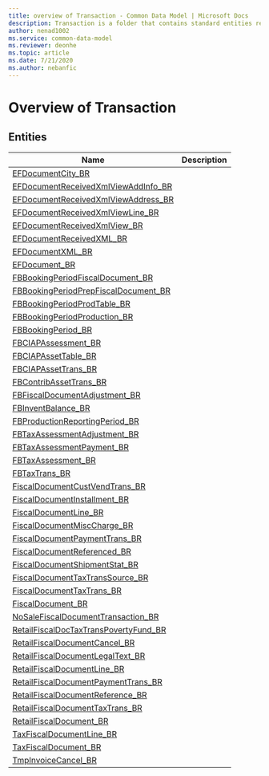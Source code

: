 ```yaml
---
title: overview of Transaction - Common Data Model | Microsoft Docs
description: Transaction is a folder that contains standard entities related to the Common Data Model.
author: nenad1002
ms.service: common-data-model
ms.reviewer: deonhe
ms.topic: article
ms.date: 7/21/2020
ms.author: nebanfic
---
```


# Overview of Transaction


## Entities

|Name|Description|
|---|---|
|[EFDocumentCity_BR](EFDocumentCity_BR.md)||
|[EFDocumentReceivedXmlViewAddInfo_BR](EFDocumentReceivedXmlViewAddInfo_BR.md)||
|[EFDocumentReceivedXmlViewAddress_BR](EFDocumentReceivedXmlViewAddress_BR.md)||
|[EFDocumentReceivedXmlViewLine_BR](EFDocumentReceivedXmlViewLine_BR.md)||
|[EFDocumentReceivedXmlView_BR](EFDocumentReceivedXmlView_BR.md)||
|[EFDocumentReceivedXML_BR](EFDocumentReceivedXML_BR.md)||
|[EFDocumentXML_BR](EFDocumentXML_BR.md)||
|[EFDocument_BR](EFDocument_BR.md)||
|[FBBookingPeriodFiscalDocument_BR](FBBookingPeriodFiscalDocument_BR.md)||
|[FBBookingPeriodPrepFiscalDocument_BR](FBBookingPeriodPrepFiscalDocument_BR.md)||
|[FBBookingPeriodProdTable_BR](FBBookingPeriodProdTable_BR.md)||
|[FBBookingPeriodProduction_BR](FBBookingPeriodProduction_BR.md)||
|[FBBookingPeriod_BR](FBBookingPeriod_BR.md)||
|[FBCIAPAssessment_BR](FBCIAPAssessment_BR.md)||
|[FBCIAPAssetTable_BR](FBCIAPAssetTable_BR.md)||
|[FBCIAPAssetTrans_BR](FBCIAPAssetTrans_BR.md)||
|[FBContribAssetTrans_BR](FBContribAssetTrans_BR.md)||
|[FBFiscalDocumentAdjustment_BR](FBFiscalDocumentAdjustment_BR.md)||
|[FBInventBalance_BR](FBInventBalance_BR.md)||
|[FBProductionReportingPeriod_BR](FBProductionReportingPeriod_BR.md)||
|[FBTaxAssessmentAdjustment_BR](FBTaxAssessmentAdjustment_BR.md)||
|[FBTaxAssessmentPayment_BR](FBTaxAssessmentPayment_BR.md)||
|[FBTaxAssessment_BR](FBTaxAssessment_BR.md)||
|[FBTaxTrans_BR](FBTaxTrans_BR.md)||
|[FiscalDocumentCustVendTrans_BR](FiscalDocumentCustVendTrans_BR.md)||
|[FiscalDocumentInstallment_BR](FiscalDocumentInstallment_BR.md)||
|[FiscalDocumentLine_BR](FiscalDocumentLine_BR.md)||
|[FiscalDocumentMiscCharge_BR](FiscalDocumentMiscCharge_BR.md)||
|[FiscalDocumentPaymentTrans_BR](FiscalDocumentPaymentTrans_BR.md)||
|[FiscalDocumentReferenced_BR](FiscalDocumentReferenced_BR.md)||
|[FiscalDocumentShipmentStat_BR](FiscalDocumentShipmentStat_BR.md)||
|[FiscalDocumentTaxTransSource_BR](FiscalDocumentTaxTransSource_BR.md)||
|[FiscalDocumentTaxTrans_BR](FiscalDocumentTaxTrans_BR.md)||
|[FiscalDocument_BR](FiscalDocument_BR.md)||
|[NoSaleFiscalDocumentTransaction_BR](NoSaleFiscalDocumentTransaction_BR.md)||
|[RetailFiscalDocTaxTransPovertyFund_BR](RetailFiscalDocTaxTransPovertyFund_BR.md)||
|[RetailFiscalDocumentCancel_BR](RetailFiscalDocumentCancel_BR.md)||
|[RetailFiscalDocumentLegalText_BR](RetailFiscalDocumentLegalText_BR.md)||
|[RetailFiscalDocumentLine_BR](RetailFiscalDocumentLine_BR.md)||
|[RetailFiscalDocumentPaymentTrans_BR](RetailFiscalDocumentPaymentTrans_BR.md)||
|[RetailFiscalDocumentReference_BR](RetailFiscalDocumentReference_BR.md)||
|[RetailFiscalDocumentTaxTrans_BR](RetailFiscalDocumentTaxTrans_BR.md)||
|[RetailFiscalDocument_BR](RetailFiscalDocument_BR.md)||
|[TaxFiscalDocumentLine_BR](TaxFiscalDocumentLine_BR.md)||
|[TaxFiscalDocument_BR](TaxFiscalDocument_BR.md)||
|[TmpInvoiceCancel_BR](TmpInvoiceCancel_BR.md)||
